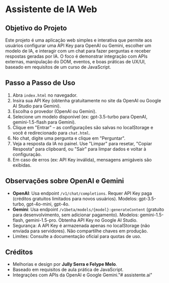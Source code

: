 # Assistente de IA Web

## Objetivo do Projeto
Este projeto é uma aplicação web simples e interativa que permite aos usuários configurar uma API Key para OpenAI ou Gemini, escolher um modelo de IA, e interagir com um chat para fazer perguntas e receber respostas geradas por IA. O foco é demonstrar integração com APIs externas, manipulação do DOM, eventos, e boas práticas de UX/UI, baseado em requisitos de um curso de JavaScript.

## Passo a Passo de Uso
1. Abra `index.html` no navegador.
2. Insira sua API Key (obtenha gratuitamente no site da OpenAI ou Google AI Studio para Gemini).
3. Escolha o provedor (OpenAI ou Gemini).
4. Selecione um modelo disponível (ex: gpt-3.5-turbo para OpenAI, gemini-1.5-flash para Gemini).
5. Clique em "Entrar" – as configurações são salvas no localStorage e você é redirecionado para `chat.html`.
6. No chat, digite uma pergunta e clique em "Perguntar".
7. Veja a resposta da IA no painel. Use "Limpar" para resetar, "Copiar Resposta" para clipboard, ou "Sair" para limpar dados e voltar à configuração.
8. Em caso de erros (ex: API Key inválida), mensagens amigáveis são exibidas.

## Observações sobre OpenAI e Gemini
- **OpenAI**: Usa endpoint `/v1/chat/completions`. Requer API Key paga (créditos gratuitos limitados para novos usuários). Modelos: gpt-3.5-turbo, gpt-4o-mini, gpt-4o.
- **Gemini**: Usa endpoint `/v1beta/models/{model}:generateContent` (gratuito para desenvolvimento, sem adicionar pagamento). Modelos: gemini-1.5-flash, gemini-1.5-pro. Obtenha API Key no Google AI Studio.
- Segurança: A API Key é armazenada apenas no localStorage (não enviada para servidores). Não compartilhe chaves em produção.
- Limites: Consulte a documentação oficial para quotas de uso.

## Créditos
- Melhorias e design por **Jully Serra e Felype Melo**.
- Baseado em requisitos de aula prática de JavaScript.
- Integrações com APIs da OpenAI e Google Gemini."# assistente.ai" 
